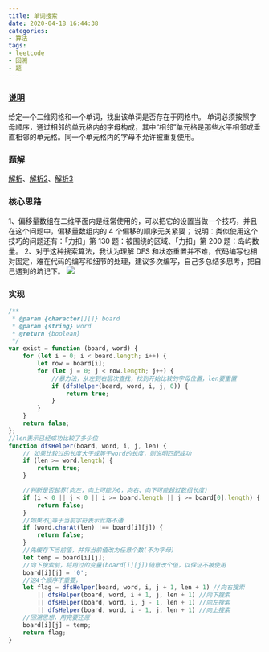 ```yaml
---
title: 单词搜索
date: 2020-04-18 16:44:38
categories:
- 算法
tags:
- leetcode
- 回溯
- 题
---
```


### [说明](https://leetcode-cn.com/problems/word-search/)

给定一个二维网格和一个单词，找出该单词是否存在于网格中。
单词必须按照字母顺序，通过相邻的单元格内的字母构成，其中“相邻”单元格是那些水平相邻或垂直相邻的单元格。同一个单元格内的字母不允许被重复使用。
<!-- more -->
### 题解
[解析](https://leetcode-cn.com/problems/ju-zhen-zhong-de-lu-jing-lcof/solution/hui-su-fa-dan-ci-sou-suo-by-luckyxutao/)、[解析2](https://leetcode-cn.com/problems/word-search/solution/zai-er-wei-ping-mian-shang-shi-yong-hui-su-fa-pyth/)、[解析3](https://leetcode-cn.com/problems/word-search/solution/tu-jie-di-gui-shen-du-you-xian-sou-suo-by-z1m/)

### 核心思路
1、偏移量数组在二维平面内是经常使用的，可以把它的设置当做一个技巧，并且在这个问题中，偏移量数组内的 4 个偏移的顺序无关紧要；
说明：类似使用这个技巧的问题还有：「力扣」第 130 题：被围绕的区域、「力扣」第 200 题：岛屿数量。
2、对于这种搜索算法，我认为理解 DFS 和状态重置并不难，代码编写也相对固定，难在代码的编写和细节的处理，建议多次编写，自己多总结多思考，把自己遇到的坑记下。
![](https://s1.ax1x.com/2020/05/07/YeHinJ.gif)

### 实现

```javascript
/**
 * @param {character[][]} board
 * @param {string} word
 * @return {boolean}
 */
var exist = function (board, word) {
    for (let i = 0; i < board.length; i++) {
        let row = board[i];
        for (let j = 0; j < row.length; j++) {
            //暴力法，从左到右层次查找，找到开始比较的字母位置，len要重置
            if (dfsHelper(board, word, i, j, 0)) {
                return true;
            }
        }
    }
    return false;
};
//len表示已经成功比较了多少位
function dfsHelper(board, word, i, j, len) {
    // 如果比较过的长度大于或等于word的长度，则说明匹配成功
    if (len >= word.length) {
        return true;
    }

    //判断是否越界(向左，向上可能为0，向右、向下可能超过数组长度)
    if (i < 0 || j < 0 || i >= board.length || j >= board[0].length) {
        return false;
    }
    //如果不等于当前字符表示此路不通
    if (word.charAt(len) !== board[i][j]) {
        return false;
    }
    //先缓存下当前值，并将当前值改为任意个数(不为字母)
    let temp = board[i][j];
    //向下搜索前，将用过的变量(board[i][j])随意改个值，以保证不被使用
    board[i][j] = '0';
    //这4个顺序不重要，
    let flag = dfsHelper(board, word, i, j + 1, len + 1) //向右搜索
        || dfsHelper(board, word, i + 1, j, len + 1) //向下搜索
        || dfsHelper(board, word, i, j - 1, len + 1) //向左搜索
        || dfsHelper(board, word, i - 1, j, len + 1) //向上搜索
    //回溯思想，用完要还原
    board[i][j] = temp;
    return flag;
}
```